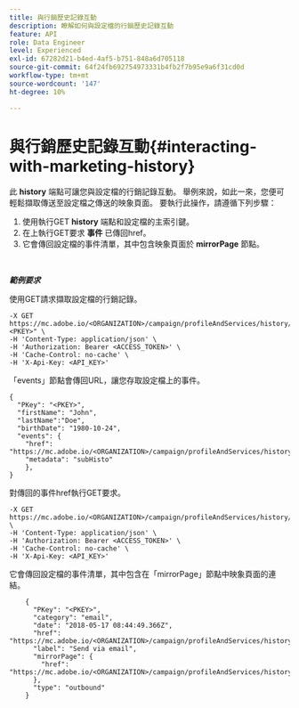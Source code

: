 ```yaml
---
title: 與行銷歷史記錄互動
description: 瞭解如何與設定檔的行銷歷史記錄互動
feature: API
role: Data Engineer
level: Experienced
exl-id: 67282d21-b4ed-4af5-b751-848a6d705118
source-git-commit: 64f24fb692754973331b4fb2f7b95e9a6f31cd0d
workflow-type: tm+mt
source-wordcount: '147'
ht-degree: 10%

---
```


# 與行銷歷史記錄互動{#interacting-with-marketing-history}

此 **history** 端點可讓您與設定檔的行銷記錄互動。
舉例來說，如此一來，您便可輕鬆擷取傳送至設定檔之傳送的映象頁面。 要執行此操作，請遵循下列步驟：

1. 使用執行GET **history** 端點和設定檔的主索引鍵。
1. 在上執行GET要求 **事件** 已傳回href。
1. 它會傳回設定檔的事件清單，其中包含映象頁面於 **mirrorPage** 節點。

<br/>

***範例要求***

使用GET請求擷取設定檔的行銷記錄。

```
-X GET https://mc.adobe.io/<ORGANIZATION>/campaign/profileAndServices/history/"<PKEY>" \
-H 'Content-Type: application/json' \
-H 'Authorization: Bearer <ACCESS_TOKEN>' \
-H 'Cache-Control: no-cache' \
-H 'X-Api-Key: <API_KEY>'
```

「events」節點會傳回URL，讓您存取設定檔上的事件。

```
{
  "PKey": "<PKEY>",
  "firstName": "John",
  "lastName":"Doe",
  "birthDate": "1980-10-24",
  "events": {
    "href": "https://mc.adobe.io/<ORGANIZATION>/campaign/profileAndServices/history/<PKEY>/events/",
    "metadata": "subHisto"
    },
}
```

對傳回的事件href執行GET要求。

```
-X GET https://mc.adobe.io/<ORGANIZATION>/campaign/profileAndServices/history/<PKEY>/events \
-H 'Content-Type: application/json' \
-H 'Authorization: Bearer <ACCESS_TOKEN>' \
-H 'Cache-Control: no-cache' \
-H 'X-Api-Key: <API_KEY>'
```

它會傳回設定檔的事件清單，其中包含在「mirrorPage」節點中映象頁面的連結。

```
    {
      "PKey": "<PKEY>",
      "category": "email",
      "date": "2018-05-17 08:44:49.366Z",
      "href": "https://mc.adobe.io/<ORGANIZATION>/campaign/profileAndServices/history/<PKEY>/events/<PKEY>",
      "label": "Send via email",
      "mirrorPage": {
        "href": "https://mc.adobe.io/<ORGANIZATION>/campaign/profileAndServices/history/<PKEY>/events/<PKEY>/mirrorPage/"
      },
      "type": "outbound"
    }
```
